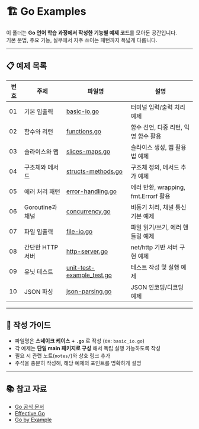 # 🏗️ Go Examples

이 폴더는 **Go 언어 학습 과정에서 작성한 기능별 예제 코드**를 모아둔 공간입니다.  
기본 문법, 주요 기능, 실무에서 자주 쓰이는 패턴까지 폭넓게 다룹니다.

---

## 📋 예제 목록

| 번호 | 주제 | 파일명 | 설명 |
|---|---|---|---|
| 01 | 기본 입출력 | [basic-io.go](./basic-io.go) | 터미널 입력/출력 처리 예제 |
| 02 | 함수와 리턴 | [functions.go](./functions.go) | 함수 선언, 다중 리턴, 익명 함수 활용 |
| 03 | 슬라이스와 맵 | [slices-maps.go](./slices-maps.go) | 슬라이스 생성, 맵 활용법 예제 |
| 04 | 구조체와 메서드 | [structs-methods.go](./structs-methods.go) | 구조체 정의, 메서드 추가 예제 |
| 05 | 에러 처리 패턴 | [error-handling.go](./error-handling.go) | 에러 반환, wrapping, fmt.Errorf 활용 |
| 06 | Goroutine과 채널 | [concurrency.go](./concurrency.go) | 비동기 처리, 채널 통신 기본 예제 |
| 07 | 파일 입출력 | [file-io.go](./file-io.go) | 파일 읽기/쓰기, 에러 핸들링 예제 |
| 08 | 간단한 HTTP 서버 | [http-server.go](./http-server.go) | net/http 기반 서버 구현 예제 |
| 09 | 유닛 테스트 | [unit-test-example_test.go](./unit-test-example_test.go) | 테스트 작성 및 실행 예제 |
| 10 | JSON 파싱 | [json-parsing.go](./json-parsing.go) | JSON 인코딩/디코딩 예제 |

---

## 📝 작성 가이드
- 파일명은 **스네이크 케이스 + `.go`** 로 작성 (ex: `basic_io.go`)
- 각 예제는 **단일 main 패키지로 구성** 해서 독립 실행 가능하도록 작성
- 필요 시 관련 노트(`notes/`)와 상호 링크 추가
- 주석을 충분히 작성해, 해당 예제의 포인트를 명확하게 설명

---

## 📚 참고 자료
- [Go 공식 문서](https://go.dev/doc/)
- [Effective Go](https://go.dev/doc/effective_go)
- [Go by Example](https://gobyexample.com/)
